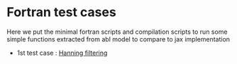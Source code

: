 # Fortran test cases

Here we put the minimal fortran scripts and compilation scripts to run some simple functions extracted from abl model to compare to jax implementation

 - 1st test case : [Hanning filtering](hanning/README.md)
